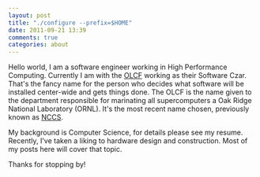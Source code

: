 ```yaml
---
layout: post
title: "./configure --prefix=$HOME"
date: 2011-09-21 13:39
comments: true
categories: about
---
```


Hello world, I am a software engineer working in High Performance Computing.
Currently I am with the [OLCF](http://www.olcf.ornl.gov/) working as their
Software Czar. That's the fancy name for the person who decides what software
will be installed center-wide and gets things done. The OLCF is the name given
to the department responsible for marinating all supercomputers a Oak Ridge
National Laboratory (ORNL). It's the most recent name chosen, previously known
as [NCCS](http://www.nccs.gov/).

My background is Computer Science, for details please see my resume. Recently,
I've taken a liking to hardware design and construction. Most of my posts here
will cover that topic.

Thanks for stopping by!
